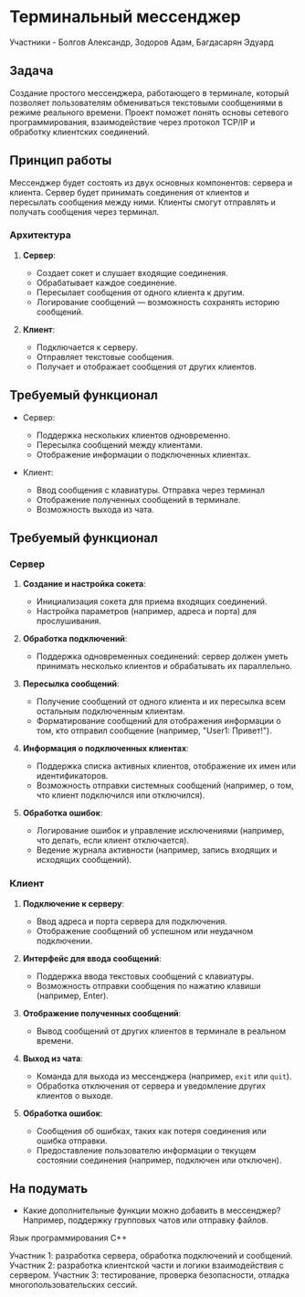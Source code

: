 # Терминальный мессенджер
Участники - Болгов Александр, Зодоров Адам, Багдасарян Эдуард
## Задача

Создание простого мессенджера, работающего в терминале, который позволяет пользователям обмениваться текстовыми сообщениями в режиме реального времени. Проект поможет понять основы сетевого программирования, взаимодействие через протокол TCP/IP и обработку клиентских соединений.

## Принцип работы

Мессенджер будет состоять из двух основных компонентов: сервера и клиента. Сервер будет принимать соединения от клиентов и пересылать сообщения между ними. Клиенты смогут отправлять и получать сообщения через терминал.

### Архитектура

1. **Сервер**:
    - Создает сокет и слушает входящие соединения.
    - Обрабатывает каждое соединение. 
    - Пересылает сообщения от одного клиента к другим.
    - Логирование сообщений — возможность сохранять историю сообщений.


2. **Клиент**:
    - Подключается к серверу.
    - Отправляет текстовые сообщения.
    - Получает и отображает сообщения от других клиентов.

## Требуемый функционал

- Сервер:
    - Поддержка нескольких клиентов одновременно.
    - Пересылка сообщений между клиентами.
    - Отображение информации о подключенных клиентах.

- Клиент:
    - Ввод сообщения с клавиатуры. Отправка через терминал
    - Отображение полученных сообщений в терминале.
    - Возможность выхода из чата.

## Требуемый функционал

### Сервер

1. **Создание и настройка сокета**:
    - Инициализация сокета для приема входящих соединений.
    - Настройка параметров (например, адреса и порта) для прослушивания.

2. **Обработка подключений**:
    - Поддержка одновременных соединений: сервер должен уметь принимать несколько клиентов и обрабатывать их параллельно.

3. **Пересылка сообщений**:
    - Получение сообщений от одного клиента и их пересылка всем остальным подключенным клиентам.
    - Форматирование сообщений для отображения информации о том, кто отправил сообщение (например, "User1: Привет!").

4. **Информация о подключенных клиентах**:
    - Поддержка списка активных клиентов, отображение их имен или идентификаторов.
    - Возможность отправки системных сообщений (например, о том, что клиент подключился или отключился).

5. **Обработка ошибок**:
    - Логирование ошибок и управление исключениями (например, что делать, если клиент отключается).
    - Ведение журнала активности (например, запись входящих и исходящих сообщений).
### Клиент

1. **Подключение к серверу**:
    - Ввод адреса и порта сервера для подключения.
    - Отображение сообщений об успешном или неудачном подключении.

2. **Интерфейс для ввода сообщений**:
    - Поддержка ввода текстовых сообщений с клавиатуры.
    - Возможность отправки сообщения по нажатию клавиши (например, Enter).

3. **Отображение полученных сообщений**:
    - Вывод сообщений от других клиентов в терминале в реальном времени.

4. **Выход из чата**:
    - Команда для выхода из мессенджера (например, `exit` или `quit`).
    - Обработка отключения от сервера и уведомление других клиентов о выходе.

5. **Обработка ошибок**:
    - Сообщения об ошибках, таких как потеря соединения или ошибка отправки.
    - Предоставление пользователю информации о текущем состоянии соединения (например, подключен или отключен).

## На подумать

- Какие дополнительные функции можно добавить в мессенджер? Например, поддержку групповых чатов или отправку файлов.

Язык программирования C++

Участник 1: разработка сервера, обработка подключений и сообщений.
Участник 2: разработка клиентской части и логики взаимодействия с сервером.
Участник 3: тестирование, проверка безопасности, отладка многопользовательских сессий.


